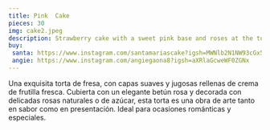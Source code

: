 ```yaml
---
title: Pink  Cake
pieces: 30
img: cake2.jpeg
description: Strawberry cake with a sweet pink base and roses at the top
buy:
 santa: https://www.instagram.com/santamariascake?igsh=MWNlb2N1NW93cGx5OA==
 angie: https://www.instagram.com/angiegaona8?igsh=aXRlaGcweWF0ZGNx 
---
```


Una exquisita torta de fresa, con capas suaves y jugosas rellenas de crema de frutilla fresca. Cubierta con un elegante betún rosa y decorada con delicadas rosas naturales o de azúcar, esta torta es una obra de arte tanto en sabor como en presentación. Ideal para ocasiones románticas y especiales.